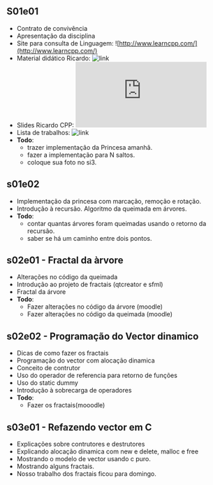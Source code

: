 ## S01e01
- Contrato de convivência
- Apresentação da disciplina
- Site para consulta de Linguagem: ![http://www.learncpp.com/](http://www.learncpp.com/)
- Material didático Ricardo: ![link](https://github.com/qxcodeed/material_didatico)
- Slides Ricardo CPP: ![link](https://github.com/qxcodeed/material_didatico/raw/master/MINICURSO_C%2B%2B.pdf)
- Lista de trabalhos: ![link](https://trello.com/b/LjSvYn6H/ed-trabalhos)
- **Todo**:
    - trazer implementação da Princesa amanhã. 
    - fazer a implementação para N saltos.
    - coloque sua foto no si3.

## s01e02
- Implementação da princesa com marcação, remoção e rotação.
- Introdução à recursão. Algoritmo da queimada em árvores.
- **Todo**: 
    - contar quantas árvores foram queimadas usando o retorno da recursão.
    - saber se há um caminho entre dois pontos.

## s02e01 - Fractal da àrvore
- Alterações no código da queimada
- Introdução ao projeto de fractais (qtcreator e sfml)
- Fractal da árvore
- **Todo**:
    - Fazer alterações no código da árvore (moodle)
    - Fazer alterações no código da queimada (moodle)

## s02e02 - Programação do Vector dinamico
- Dicas de como fazer os fractais
- Programação do vector com alocação dinamica
- Conceito de contrutor
- Uso do operador de referencia para retorno de funções
- Uso do static dummy
- Introdução à sobrecarga de operadores
- **Todo**:
    - Fazer os fractais(mooodle)

## s03e01 - Refazendo vector em C
- Explicações sobre contrutores e destrutores
- Explicando alocação dinamica com new e delete, malloc e free
- Mostrando o modelo de vector usando c puro.
- Mostrando alguns fractais.
- Nosso trabalho dos fractais ficou para domingo.
